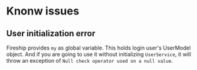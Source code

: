 # Knonw issues



## User initialization error


Fireship provides `my` as global variable. This holds login user's UserModel object. And if you are going to use it without initializing `UserService`, it will throw an exception of `Null check operator used on a null value`.

